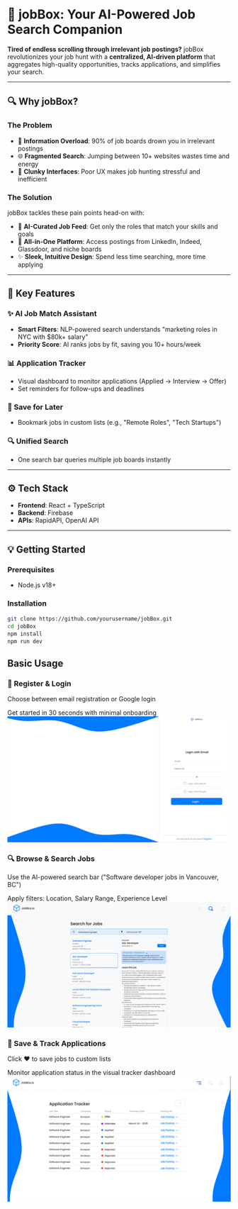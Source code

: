 # 🚀 jobBox: Your AI-Powered Job Search Companion

**Tired of endless scrolling through irrelevant job postings?** jobBox revolutionizes your job hunt with a **centralized, AI-driven platform** that aggregates high-quality opportunities, tracks applications, and simplifies your search.

---

## 🔍 Why jobBox?

### **The Problem**

-   🧩 **Information Overload**: 90% of job boards drown you in irrelevant postings
-   🌐 **Fragmented Search**: Jumping between 10+ websites wastes time and energy
-   🤯 **Clunky Interfaces**: Poor UX makes job hunting stressful and inefficient

### **The Solution**

jobBox tackles these pain points head-on with:

-   🎯 **AI-Curated Job Feed**: Get only the roles that match your skills and goals
-   🌟 **All-in-One Platform**: Access postings from LinkedIn, Indeed, Glassdoor, and niche boards
-   ✨ **Sleek, Intuitive Design**: Spend less time searching, more time applying

---

## 🚀 Key Features

### **✨ AI Job Match Assistant**

-   **Smart Filters**: NLP-powered search understands "marketing roles in NYC with $80k+ salary"
-   **Priority Score**: AI ranks jobs by fit, saving you 10+ hours/week

### **📊 Application Tracker**

-   Visual dashboard to monitor applications (Applied → Interview → Offer)
-   Set reminders for follow-ups and deadlines

### **💾 Save for Later**

-   Bookmark jobs in custom lists (e.g., "Remote Roles", "Tech Startups")

### **🔍 Unified Search**

-   One search bar queries multiple job boards instantly

---

## ⚙️ Tech Stack

-   **Frontend**: React + TypeScript
-   **Backend**: Firebase
-   **APIs**: RapidAPI, OpenAI API

---

## 💡 Getting Started

### Prerequisites

-   Node.js v18+

### Installation

```bash
git clone https://github.com/yourusername/jobBox.git
cd jobBox
npm install
npm run dev
```

## Basic Usage

### 🔐 Register & Login

Choose between email registration or Google login

Get started in 30 seconds with minimal onboarding
![Registration Screenshot](readme_img/login.png)

### 🔍 Browse & Search Jobs

Use the AI-powered search bar ("Software developer jobs in Vancouver, BC")

Apply filters: Location, Salary Range, Experience Level
![Explore Screenshot](readme_img/explore.png)

### 💾 Save & Track Applications

Click ❤️ to save jobs to custom lists

Monitor application status in the visual tracker dashboard
![Tracker Screenshot](readme_img/tracker.png)
